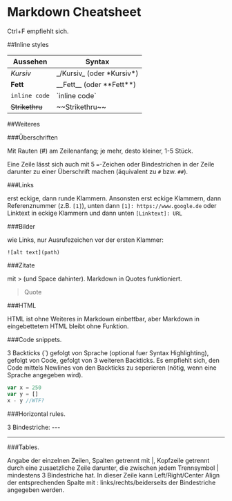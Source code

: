 # Markdown Cheatsheet

Ctrl+F empfiehlt sich.

##Inline styles

Aussehen|Syntax
---|---
_Kursiv_|\_/Kursiv\_ (oder \*Kursiv\*)
__Fett__|\_\_Fett\_\_ (oder \*\*Fett\*\*)
`inline code`| \`inline code\`
~~Strikethru~~|\~~Strikethru\~~

##Weiteres

###Überschriften

Mit Rauten (\#) am Zeilenanfang; je mehr, desto kleiner, 1-5 Stück.

Eine Zeile lässt sich auch mit 5 `=`-Zeichen oder Bindestrichen in der Zeile darunter zu einer Überschrift machen (äquivalent zu `#` bzw. `##`).

###Links

erst eckige, dann runde Klammern. Ansonsten erst eckige Klammern, dann Referenznummer (z.B. `[1]`), unten dann `[1]: https://www.google.de` oder Linktext in eckige Klammern und dann unten `[Linktext]: URL`

###Bilder

wie Links, nur Ausrufezeichen vor der ersten Klammer:

```
![alt text](path)
```

###Zitate

mit > (und Space dahinter). Markdown in Quotes funktioniert.

> Quote

###HTML

HTML ist ohne Weiteres in Markdown einbettbar, aber Markdown in eingebettetem HTML bleibt ohne Funktion.

###Code snippets. 

3 Backticks (\`) gefolgt von Sprache (optional fuer Syntax Highlighting), gefolgt von Code, gefolgt von 3 weiteren Backticks. Es empfiehlt sich, den Code mittels Newlines von den Backticks zu seperieren (nötig, wenn eine Sprache angegeben wird).

``` javascript
var x = 250
var y = []
x - y //WTF?
```
###Horizontal rules.

3 Bindestriche: \-\-\-

---

###Tables.

Angabe der einzelnen Zeilen, Spalten getrennt mit \|, Kopfzeile getrennt durch eine zusaetzliche Zeile darunter, die zwischen jedem Trennsymbol \| mindestens 3 Bindestriche hat. 
In dieser Zeile kann Left/Right/Center Align der entsprechenden Spalte mit : links/rechts/beiderseits der Bindestriche angegeben werden.
